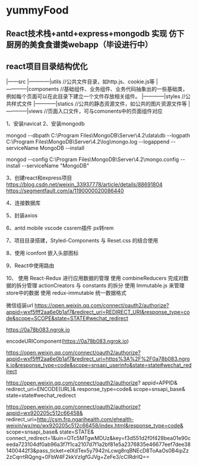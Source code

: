 # yummyFood

## React技术栈+antd+express+mongodb 实现 仿下厨房的美食食谱类webapp（毕设进行中）


## react项目目录结构优化

|——src
|————|utils //公共文件目录，如http.js、cookie.js等
|————|components //基础组件、业务组件、业务代码抽象出的一些基础类，例如每个页面可以在此目录下建立一个文件存放相关组件。
|————|styles //公共样式文件
|————|statics //公共的静态资源文件，如公共的图片资源文件等
|————|views //页面入口文件，可与comonents中的页面组件对应

1、安装navicat
2、安装mongodb 

mongod --dbpath C:\Program Files\MongoDB\Server\4.2\data\db --logpath C:\Program Files\MongoDB\Server\4.2\log\mongo.log --logappend --serviceName MongoDB --install

mongod --config C:\Program Files\MongoDB\Server\4.2\mongo.config --install --serviceName "MongoDB"

3、创建react和express项目 
https://blog.csdn.net/weixin_33937778/article/details/88691804
https://segmentfault.com/a/1190000020086440

4、连接数据库

5、封装axios

6、antd mobile   vscode cssrem插件 px转rem

7、项目目录搭建，Styled-Components 与 Reset.css 的结合使用

8、使用 iconfont 嵌入头部图标

9、React中使用路由

10、 使用 React-Redux 进行应用数据的管理
    使用 combineReducers 完成对数据的拆分管理
    actionCreators 与 constants 的拆分
    使用 Immutable.js 来管理store中的数据
    使用 redux-immutable 统一数据格式


微信组装url
https://open.weixin.qq.com/connect/oauth2/authorize?appid=wxf5fff2aa6e0b1af7&redirect_uri=REDIRECT_URI&response_type=code&scope=SCOPE&state=STATE#wechat_redirect

https://0a78b083.ngrok.io

encodeURIComponent(https://0a78b083.ngrok.io)

https://open.weixin.qq.com/connect/oauth2/authorize?appid=wxf5fff2aa6e0b1af7&redirect_uri=https%3A%2F%2F0a78b083.ngrok.io&response_type=code&scope=snsapi_userinfo&state=state#wechat_redirect


https://open.weixin.qq.com/connect/oauth2/authorize?
        appid=APPID&
        redirect_uri=ENCODE(URL)&
        response_type=code&
        scope=snsapi_base&
        state=state#wechat_redirect

https://open.weixin.qq.com/connect/oauth2/authorize?appid=wx920205c512c66458&
redirect_uri=http://csm.frp.ngarihealth.com/ehealth-weixin/wx/mp/wx920205c512c66458/index.html&response_type=code&
scope=snsapi_base&
state=STATE&
connect_redirect=1&uin=OTc5MTgwMDUz&key=f3d551d2f0f428bea01e90ceeda723104df0ab96a3f7f1ca2107d7f1a2bf81e5a2376835e46677eef7dee381400442f3&pass_ticket=elXdTex5y7942nLcwg8rqBNEcD8ToAaOs0B4ipZz2zCqrrtRQgng+0FbW4F2kkVzIgfGJVg+ZeFe3/cCIRdrIQ==